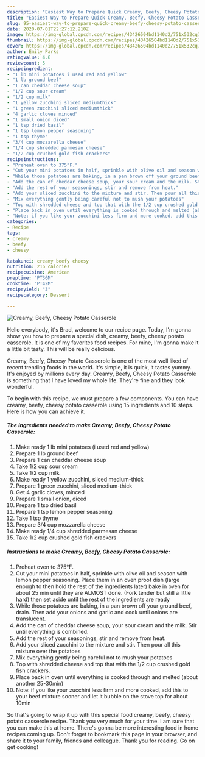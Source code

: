 ```yaml
---
description: "Easiest Way to Prepare Quick Creamy, Beefy, Cheesy Potato Casserole"
title: "Easiest Way to Prepare Quick Creamy, Beefy, Cheesy Potato Casserole"
slug: 95-easiest-way-to-prepare-quick-creamy-beefy-cheesy-potato-casserole
date: 2020-07-01T22:27:12.210Z
image: https://img-global.cpcdn.com/recipes/43426504bd1140d2/751x532cq70/creamy-beefy-cheesy-potato-casserole-recipe-main-photo.jpg
thumbnail: https://img-global.cpcdn.com/recipes/43426504bd1140d2/751x532cq70/creamy-beefy-cheesy-potato-casserole-recipe-main-photo.jpg
cover: https://img-global.cpcdn.com/recipes/43426504bd1140d2/751x532cq70/creamy-beefy-cheesy-potato-casserole-recipe-main-photo.jpg
author: Emily Parks
ratingvalue: 4.6
reviewcount: 5
recipeingredient:
- "1 lb mini potatoes i used red and yellow"
- "1 lb ground beef"
- "1 can cheddar cheese soup"
- "1/2 cup sour cream"
- "1/2 cup milk"
- "1 yellow zucchini sliced mediumthick"
- "1 green zucchini sliced mediumthick"
- "4 garlic cloves minced"
- "1 small onion diced"
- "1 tsp dried basil"
- "1 tsp lemon pepper seasoning"
- "1 tsp thyme"
- "3/4 cup mozzarella cheese"
- "1/4 cup shredded parmesan cheese"
- "1/2 cup crushed gold fish crackers"
recipeinstructions:
- "Preheat oven to 375°F."
- "Cut your mini potatoes in half, sprinkle with olive oil and season with lemon pepper seasoning. Place them in an oven proof dish (large enough to then hold the rest of the ingredients later) bake in oven for about 25 min until they are ALMOST done. (Fork tender but still a little hard) then set aside until the rest of the ingredients are ready"
- "While those potatoes are baking, in a pan brown off your ground beef, drain. Then add your onions and garlic and cook until onions are translucent."
- "Add the can of cheddar cheese soup, your sour cream and the milk. Stir until everything is combined."
- "Add the rest of your seasonings, stir and remove from heat."
- "Add your sliced zucchini to the mixture and stir. Then pour all this mixture over the potatoes"
- "Mix everything gently being careful not to mush your potatoes"
- "Top with shredded cheese and top that with the 1/2 cup crushed gold fish crackers."
- "Place back in oven until everything is cooked through and melted (about another 25-30min)"
- "Note: if you like your zucchini less firm and more cooked, add this to your beef mixture sooner and let it bubble on the stove top for about 10min"
categories:
- Recipe
tags:
- creamy
- beefy
- cheesy

katakunci: creamy beefy cheesy 
nutrition: 216 calories
recipecuisine: American
preptime: "PT36M"
cooktime: "PT42M"
recipeyield: "3"
recipecategory: Dessert

---
```



![Creamy, Beefy, Cheesy Potato Casserole](https://img-global.cpcdn.com/recipes/43426504bd1140d2/751x532cq70/creamy-beefy-cheesy-potato-casserole-recipe-main-photo.jpg)

Hello everybody, it's Brad, welcome to our recipe page. Today, I'm gonna show you how to prepare a special dish, creamy, beefy, cheesy potato casserole. It is one of my favorites food recipes. For mine, I'm gonna make it a little bit tasty. This will be really delicious.



Creamy, Beefy, Cheesy Potato Casserole is one of the most well liked of recent trending foods in the world. It's simple, it is quick, it tastes yummy. It's enjoyed by millions every day. Creamy, Beefy, Cheesy Potato Casserole is something that I have loved my whole life. They're fine and they look wonderful.


To begin with this recipe, we must prepare a few components. You can have creamy, beefy, cheesy potato casserole using 15 ingredients and 10 steps. Here is how you can achieve it.

<!--inarticleads1-->

##### The ingredients needed to make Creamy, Beefy, Cheesy Potato Casserole:

1. Make ready 1 lb mini potatoes (i used red and yellow)
1. Prepare 1 lb ground beef
1. Prepare 1 can cheddar cheese soup
1. Take 1/2 cup sour cream
1. Take 1/2 cup milk
1. Make ready 1 yellow zucchini, sliced medium-thick
1. Prepare 1 green zucchini, sliced medium-thick
1. Get 4 garlic cloves, minced
1. Prepare 1 small onion, diced
1. Prepare 1 tsp dried basil
1. Prepare 1 tsp lemon pepper seasoning
1. Take 1 tsp thyme
1. Prepare 3/4 cup mozzarella cheese
1. Make ready 1/4 cup shredded parmesan cheese
1. Take 1/2 cup crushed gold fish crackers




<!--inarticleads2-->

##### Instructions to make Creamy, Beefy, Cheesy Potato Casserole:

1. Preheat oven to 375°F.
1. Cut your mini potatoes in half, sprinkle with olive oil and season with lemon pepper seasoning. Place them in an oven proof dish (large enough to then hold the rest of the ingredients later) bake in oven for about 25 min until they are ALMOST done. (Fork tender but still a little hard) then set aside until the rest of the ingredients are ready
1. While those potatoes are baking, in a pan brown off your ground beef, drain. Then add your onions and garlic and cook until onions are translucent.
1. Add the can of cheddar cheese soup, your sour cream and the milk. Stir until everything is combined.
1. Add the rest of your seasonings, stir and remove from heat.
1. Add your sliced zucchini to the mixture and stir. Then pour all this mixture over the potatoes
1. Mix everything gently being careful not to mush your potatoes
1. Top with shredded cheese and top that with the 1/2 cup crushed gold fish crackers.
1. Place back in oven until everything is cooked through and melted (about another 25-30min)
1. Note: if you like your zucchini less firm and more cooked, add this to your beef mixture sooner and let it bubble on the stove top for about 10min




So that's going to wrap it up with this special food creamy, beefy, cheesy potato casserole recipe. Thank you very much for your time. I am sure that you can make this at home. There's gonna be more interesting food in home recipes coming up. Don't forget to bookmark this page in your browser, and share it to your family, friends and colleague. Thank you for reading. Go on get cooking!
